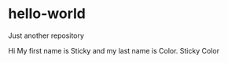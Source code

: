 # hello-world
Just another repository

Hi 
My first name is Sticky and my last name is Color.
Sticky Color
